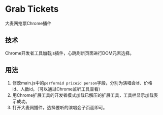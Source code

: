 # Grab Tickets

大麦网抢票Chrome插件

## 技术
Chrome开发者工具加载js插件，心跳刷新页面进行DOM元素选择。

## 用法

1. 修改main.js中的`performid priceid person`字段，分别为演唱会id、价格id、人数id。（可以通过Chrome监听工具查看）
2. 用Chrome扩展工具的开发者模式加载已解压的扩展工具，工具栏显示加载表示成功。
3. 打开大麦网插件，选择要听的演唱会子页面即可。